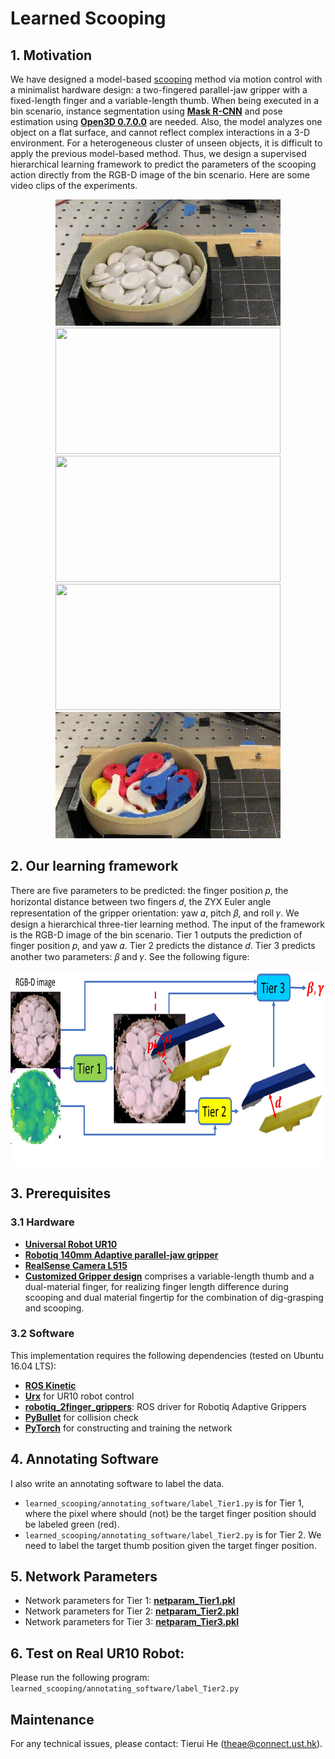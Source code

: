 # Learned Scooping
## 1. Motivation
We have designed a model-based [scooping](https://github.com/HKUST-RML/Scooping) method via motion control with a minimalist hardware design: a two-fingered parallel-jaw gripper with a fixed-length finger and a variable-length thumb. When being executed in a bin scenario, instance segmentation using [**Mask R-CNN**](https://github.com/matterport/Mask_RCNN) and pose estimation using [**Open3D 0.7.0.0**](http://www.open3d.org/docs/0.7.0/getting_started.html) are needed. Also, the model analyzes one object on a flat surface, and cannot reflect complex interactions in a 3-D environment. For a heterogeneous cluster of unseen objects, it is difficult to apply the previous model-based method. Thus, we design a supervised hierarchical learning framework to predict the parameters of the scooping action directly from the RGB-D image of the bin scenario. Here are some video clips of the experiments.

<p align = "center">
<img src="files/exp_Go_stone.gif" width="360" height="202">   
<img src="files/exp_domino.gif" width="360" height="202">   
<img src="files/exp_hete_Acrylic_seen.gif" width="360" height="202">   
<img src="files/exp_hete_Acrylic_unseen.gif" width="360" height="202"> 
<img src="files/exp_key.gif" width="360" height="202">
</p>

## 2. Our learning framework
There are five parameters to be predicted: the finger position 𝑝, the horizontal distance between two fingers 𝑑, the ZYX Euler angle representation of the gripper orientation: yaw 𝛼, pitch 𝛽, and roll 𝛾. We design a hierarchical three-tier learning method. The input of the framework is the RGB-D image of the bin scenario. Tier 1 outputs the prediction of finger position 𝑝, and yaw 𝛼. Tier 2 predicts the distance 𝑑. Tier 3 predicts another two parameters: 𝛽 and 𝛾. See the following figure: 
<p align = "center">
<img src="files/tier1_2_3.jpg" width="770" height="311">   
</p>

## 3. Prerequisites
### 3.1 Hardware
- [**Universal Robot UR10**](https://www.universal-robots.com/products/ur10-robot/)
- [**Robotiq 140mm Adaptive parallel-jaw gripper**](https://robotiq.com/products/2f85-140-adaptive-robot-gripper)
- [**RealSense Camera L515**](https://github.com/IntelRealSense/realsense-ros)
- [**Customized Gripper design**](https://github.com/HKUST-RML/scooping/tree/master/Gripper%20design) comprises a variable-length thumb and a dual-material finger, for realizing finger length difference during scooping and dual material fingertip for the combination of dig-grasping and scooping.
<!-- - [**Customized Finger design**](https://github.com/HKUST-RML/dig-grasping/tree/master/fingertip%20design) features fingertip concavity---
- [**Extendable Finger**](https://github.com/HKUST-RML/extendable_finger) for realizing finger length differences during digging -->


### 3.2 Software
This implementation requires the following dependencies (tested on Ubuntu 16.04 LTS):
- [**ROS Kinetic**](http://wiki.ros.org/ROS/Installation)
- [**Urx**](https://github.com/SintefManufacturing/python-urx) for UR10 robot control
- [**robotiq_2finger_grippers**](https://github.com/chjohnkim/robotiq_2finger_grippers.git): ROS driver for Robotiq Adaptive Grippers
- [**PyBullet**](https://pybullet.org/wordpress/) for collision check
- [**PyTorch**](https://pytorch.org/) for constructing and training the network

## 4. Annotating Software
I also write an annotating software to label the data. 
- `learned_scooping/annotating_software/label_Tier1.py` is for Tier 1, where the pixel where should (not) be the target finger position should be labeled green (red).
- `learned_scooping/annotating_software/label_Tier2.py` is for Tier 2. We need to label the target thumb position given the target finger position.

## 5. Network Parameters
- Network parameters for Tier 1: [**netparam_Tier1.pkl**](https://drive.google.com/file/d/1VOIXfqVoNxwKSW5DBbMA_HiNmP9dOBLd/view?usp=sharing)
- Network parameters for Tier 2: [**netparam_Tier2.pkl**](https://drive.google.com/file/d/1WtL7sQy0A652arjwMEe4Qs3RpkObTl3j/view?usp=sharing)
- Network parameters for Tier 3: [**netparam_Tier3.pkl**](https://drive.google.com/file/d/1e4cDDbj0rh-cjz0KHTtU_HtDcCwiDG7q/view?usp=sharing)

## 6. Test on Real UR10 Robot:
Please run the following program: `learned_scooping/annotating_software/label_Tier2.py`

## Maintenance 
For any technical issues, please contact: Tierui He (theae@connect.ust.hk).


